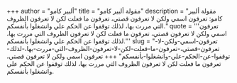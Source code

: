 +++
author = "ألبير كامو"
title = "مقولة ألبير كامو"
description = "مقولة ألبير كامو: تعرفون اسمي ولكن ﻻ تعرفون قصتي، تعرفون ما فعلت لكن ﻻ تعرفون الظروف التي مررت بها، لذلك توقفوا عن الحكم علي وانشغلوا بأنفسكم."
quote = '''تعرفون اسمي ولكن ﻻ تعرفون قصتي، تعرفون ما فعلت لكن ﻻ تعرفون الظروف التي مررت بها، لذلك توقفوا عن الحكم علي وانشغلوا بأنفسكم.'''
slug = "تعرفون-اسمي-ولكن-ﻻ-تعرفون-قصتي،-تعرفون-ما-فعلت-لكن-ﻻ-تعرفون-الظروف-التي-مررت-بها،-لذلك-توقفوا-عن-الحكم-علي-وانشغلوا-بأنفسكم"
+++
تعرفون اسمي ولكن ﻻ تعرفون قصتي، تعرفون ما فعلت لكن ﻻ تعرفون الظروف التي مررت بها، لذلك توقفوا عن الحكم علي وانشغلوا بأنفسكم.
